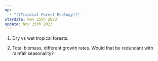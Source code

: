 ```yaml
---
up:
  - "[[Tropical Forest Ecology]]"
stardate: Nov 25th 2023
update: Nov 25th 2023
---
```

1. Dry vs wet tropical forests.

1. Total biomass, different growth rates. Would that be redundant with rainfall seasonality?
